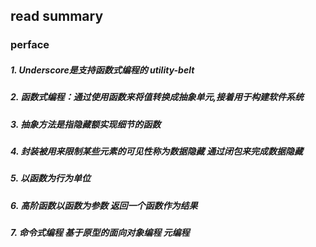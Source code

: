 ## read summary

### perface

##### 1. Underscore是支持函数式编程的 utility-belt
##### 2. 函数式编程：通过使用函数来将值转换成抽象单元,接着用于构建软件系统
##### 3. 抽象方法是指隐藏额实现细节的函数
##### 4. 封装被用来限制某些元素的可见性称为数据隐藏  通过闭包来完成数据隐藏
##### 5. 以函数为行为单位
##### 6. 高阶函数以函数为参数 返回一个函数作为结果
##### 7. 命令式编程  基于原型的面向对象编程   元编程

